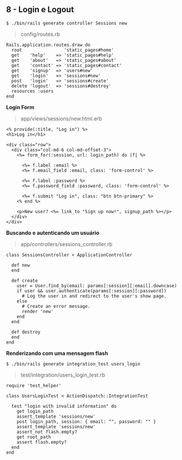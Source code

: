 

8 - Login e Logout
------------------

    $ ./bin/rails generate controller Sessions new

> config/routes.rb

    Rails.application.routes.draw do
      root                'static_pages#home'
      get    'help'    => 'static_pages#help'
      get    'about'   => 'static_pages#about'
      get    'contact' => 'static_pages#contact'
      get    'signup'  => 'users#new'
      get    'login'   => 'sessions#new'
      post   'login'   => 'sessions#create'
      delete 'logout'  => 'sessions#destroy'
      resources :users
    end

**Login Form**


> app/views/sessions/new.html.erb

    <% provide(:title, "Log in") %>
    <h1>Log in</h1>
    
    <div class="row">
      <div class="col-md-6 col-md-offset-3">
        <%= form_for(:session, url: login_path) do |f| %>
    
          <%= f.label :email %>
          <%= f.email_field :email, class: 'form-control' %>
    
          <%= f.label :password %>
          <%= f.password_field :password, class: 'form-control' %>
    
          <%= f.submit "Log in", class: "btn btn-primary" %>
        <% end %>
    
        <p>New user? <%= link_to "Sign up now!", signup_path %></p>
      </div>
    </div>

**Buscando e autenticando um usuário**

> app/controllers/sessions_controller.rb

    class SessionsController < ApplicationController
    
      def new
      end
    
      def create
        user = User.find_by(email: params[:session][:email].downcase)
        if user && user.authenticate(params[:session][:password])
          # Log the user in and redirect to the user's show page.
        else
          # Create an error message.
          render 'new'
        end
      end
    
      def destroy
      end
    end

**Renderizando com uma mensagem flash**

    $ ./bin/rails generate integration_test users_login

> test/integration/users_login_test.rb

    require 'test_helper'
    
    class UsersLoginTest < ActionDispatch::IntegrationTest
    
      test "login with invalid information" do
        get login_path
        assert_template 'sessions/new'
        post login_path, session: { email: "", password: "" }
        assert_template 'sessions/new'
        assert_not flash.empty?
        get root_path
        assert flash.empty?
      end
    end




